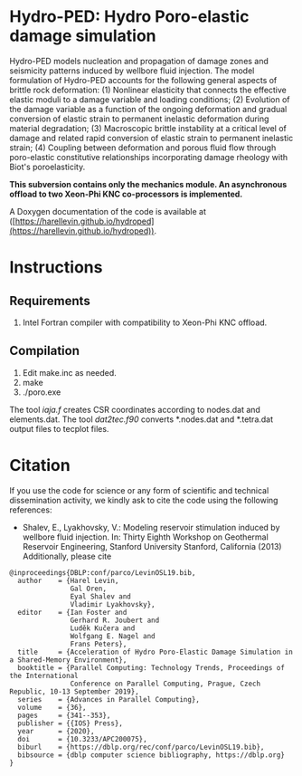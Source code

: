 # Hydro-PED: Hydro Poro-elastic damage simulation

Hydro-PED models nucleation and propagation of damage zones and seismicity patterns induced by
wellbore fluid injection. The model formulation of Hydro-PED accounts for the following general aspects of brittle rock deformation: (1) Nonlinear elasticity that connects the effective elastic moduli to a damage variable and loading conditions; (2) Evolution of the damage variable as a function of the ongoing deformation and gradual conversion of elastic strain to permanent inelastic deformation during material degradation; (3) Macroscopic brittle instability at a critical level of damage and related rapid conversion of elastic strain to permanent inelastic strain; (4) Coupling between deformation and porous fluid flow through poro-elastic constitutive relationships incorporating damage rheology with Biot's poroelasticity.

**This subversion contains only the mechanics module. An asynchronous offload to two Xeon-Phi KNC co-processors is implemented.**

A Doxygen documentation of the code is available at ([https://harellevin.github.io/hydroped](https://harellevin.github.io/hydroped)).

# Instructions
## Requirements

1. Intel Fortran compiler with compatibility to Xeon-Phi KNC offload.
 

## Compilation

 1. Edit make.inc as needed.
 2. make
 3. ./poro.exe

The tool *iaja.f* creates CSR coordinates according to nodes.dat and elements.dat.
The tool *dat2tec.f90* converts *.nodes.dat and *.tetra.dat output files to tecplot files.

# Citation

If you use the code for science or any form of scientific and technical dissemination activity, we kindly ask to cite the code using the following references:

 - Shalev, E., Lyakhovsky, V.: Modeling reservoir stimulation induced by wellbore fluid injection. In: Thirty Eighth Workshop on Geothermal Reservoir Engineering, Stanford University Stanford, California (2013)
Additionally, please cite
```
@inproceedings{DBLP:conf/parco/LevinOSL19.bib,
  author    = {Harel Levin, 
               Gal Oren, 
               Eyal Shalev and 
               Vladimir Lyakhovsky},
  editor    = {Ian Foster and
               Gerhard R. Joubert and
               Luděk Kučera and
               Wolfgang E. Nagel and
               Frans Peters},
  title     = {Acceleration of Hydro Poro-Elastic Damage Simulation in a Shared-Memory Environment},
  booktitle = {Parallel Computing: Technology Trends, Proceedings of the International
               Conference on Parallel Computing, Prague, Czech Republic, 10-13 September 2019},
  series    = {Advances in Parallel Computing},
  volume    = {36},
  pages     = {341--353},
  publisher = {{IOS} Press},
  year      = {2020},
  doi       = {10.3233/APC200075},
  biburl    = {https://dblp.org/rec/conf/parco/LevinOSL19.bib},
  bibsource = {dblp computer science bibliography, https://dblp.org}
}
```
